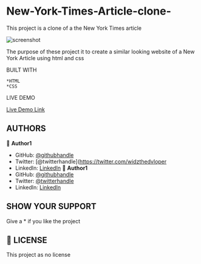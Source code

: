 # New-York-Times-Article-clone-
This project is a clone of a the New York Times article

![screenshot](imags/screenshot.png)

The purpose of these project it to create a similar looking website of a New York Article using html and css

BUILT WITH

    *HTML
    *CSS

LIVE DEMO

[Live Demo Link](https://livedemo.com)

##  AUTHORS

👤 **Author1**
- GitHub: [@githubhandle](https://github.com/widzthedvloper)
- Twitter: [@twitterhandle](https://twitter.com/widzthedvloper
- LinkedIn: [LinkedIn](https://www.linkedin.com/in/widzmarc-jean-nesly-phelle-252a26129/)
👤 **Author1**
- GitHub: [@githubhandle](https://github.com/ixboy) 
- Twitter: [@twitterhandle](https://twitter.com/ismaelixboy) 
- LinkedIn: [LinkedIn](https://www.linkedin.com/in/ismael-antonio-0b7712114/) 

## SHOW YOUR SUPPORT
Give a * if you like the project

## 📝 LICENSE
This project as no license